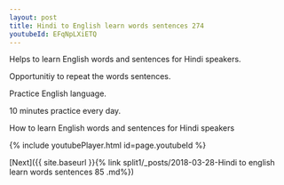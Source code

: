 ```yaml
---
layout: post
title: Hindi to English learn words sentences 274 
youtubeId: EFqNpLXiETQ
---
```

 
 
Helps to learn English words and sentences for Hindi speakers.

Opportunitiy to repeat the words sentences. 

Practice English language. 
 
10 minutes practice every day. 
 
How to learn English words and sentences for Hindi speakers 
 
{% include youtubePlayer.html id=page.youtubeId %}
 
 
[Next]({{ site.baseurl }}{% link  split1/_posts/2018-03-28-Hindi to english learn words sentences 85 .md%})
 
